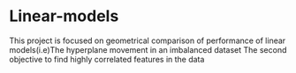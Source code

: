 # Linear-models
This project is focused on geometrical comparison of performance of linear models(i.e)The hyperplane movement in an imbalanced dataset
The second objective to find highly correlated features in the data
